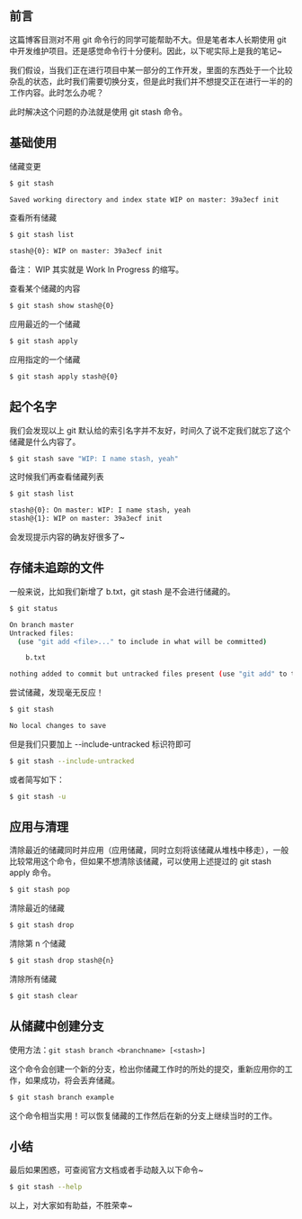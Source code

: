 ## 前言

这篇博客目测对不用 git 命令行的同学可能帮助不大。但是笔者本人长期使用 git 中开发维护项目。还是感觉命令行十分便利。因此，以下呢实际上是我的笔记~

我们假设，当我们正在进行项目中某一部分的工作开发，里面的东西处于一个比较杂乱的状态，此时我们需要切换分支，但是此时我们并不想提交正在进行一半的的工作内容。此时怎么办呢？

此时解决这个问题的办法就是使用 git stash 命令。

## 基础使用

储藏变更

```bash
$ git stash

Saved working directory and index state WIP on master: 39a3ecf init
```

查看所有储藏

```bash
$ git stash list

stash@{0}: WIP on master: 39a3ecf init
```

备注： WIP 其实就是 Work In Progress 的缩写。

查看某个储藏的内容

```bash
$ git stash show stash@{0}
```

应用最近的一个储藏

```bash
$ git stash apply
```

应用指定的一个储藏

```bash
$ git stash apply stash@{0}
```

## 起个名字

我们会发现以上 git 默认给的索引名字并不友好，时间久了说不定我们就忘了这个储藏是什么内容了。

```bash
$ git stash save "WIP: I name stash, yeah"
```

这时候我们再查看储藏列表

```bash
$ git stash list

stash@{0}: On master: WIP: I name stash, yeah
stash@{1}: WIP on master: 39a3ecf init
```

会发现提示内容的确友好很多了~

## 存储未追踪的文件

一般来说，比如我们新增了 b.txt，git stash 是不会进行储藏的。

```bash
$ git status

On branch master
Untracked files:
  (use "git add <file>..." to include in what will be committed)

	b.txt

nothing added to commit but untracked files present (use "git add" to track)
```

尝试储藏，发现毫无反应！

```bash
$ git stash

No local changes to save
```

但是我们只要加上 --include-untracked 标识符即可

```bash
$ git stash --include-untracked
```

或者简写如下：

```bash
$ git stash -u
```

## 应用与清理

清除最近的储藏同时并应用（应用储藏，同时立刻将该储藏从堆栈中移走），一般比较常用这个命令，但如果不想清除该储藏，可以使用上述提过的 git stash apply 命令。

```bash
$ git stash pop
```

清除最近的储藏

```bash
$ git stash drop
```

清除第 n 个储藏

```bash
$ git stash drop stash@{n}
```

清除所有储藏

```bash
$ git stash clear
```

## 从储藏中创建分支

使用方法：`git stash branch <branchname> [<stash>]`

这个命令会创建一个新的分支，检出你储藏工作时的所处的提交，重新应用你的工作，如果成功，将会丢弃储藏。

```bash
$ git stash branch example
```

这个命令相当实用！可以恢复储藏的工作然后在新的分支上继续当时的工作。

## 小结

最后如果困惑，可查阅官方文档或者手动敲入以下命令~

```bash
$ git stash --help
```

以上，对大家如有助益，不胜荣幸~
